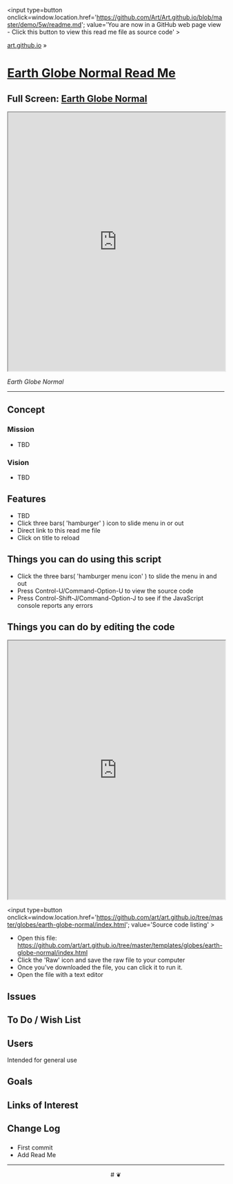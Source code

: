 ﻿<span style=display:none; >[You are now in a GitHub source code view - click this link to view Read Me file as a web page]
( https://art.github.io/demo/5w/#readme.md "View file as a web page." ) </span>
<input type=button onclick=window.location.href='https://github.com/Art/Art.github.io/blob/master/demo/5w/readme.md'; 
value='You are now in a GitHub web page view - Click this button to view this read me file as source code' >

[art.github.io]( https://art.github.io ) &raquo; 

[Earth Globe Normal Read Me]( https://art.github.io/globes/earth-globe-normal/index.html#readme.md )
===

## Full Screen: [ Earth Globe Normal ]( https://art.github.io/globes/earth-globe-normal/index.html )


<img src="" style=display:none; width=800 >


<iframe src=https://art.github.io/globes/earth-globe-normal/index.html width=100% height=600px ></iframe>


_Earth Globe Normal_

***

## Concept



### Mission

* TBD


### Vision

* TBD

## Features

* TBD
* Click three bars( 'hamburger' ) icon to slide menu in or out
* Direct link to this read me file
* Click on title to reload 


## Things you can do using this script


* Click the three bars( 'hamburger menu icon' ) to slide the menu in and out
* Press Control-U/Command-Option-U to view the source code
* Press Control-Shift-J/Command-Option-J to see if the JavaScript console reports any errors



## Things you can do by editing the code

<iframe src='https://jaanga.github.io/cookbook-html/examples/libraries/ace-editor/ace-view-r1.html#
	https://art.github.io/globes/earth-globe-normal/index.html' width=100% height=600 ></iframe>

<input type=button onclick=window.location.href='https://github.com/art/art.github.io/tree/master/globes/earth-globe-normal/index.html';
value='Source code listing' >


* Open this file: https://github.com/art/art.github.io/tree/master/templates/globes/earth-globe-normal/index.html
* Click the 'Raw' icon and save the raw file to your computer
* Once you've downloaded the file, you can click it to run it.
* Open the file with a text editor


## Issues



## To Do / Wish List



## Users

Intended for general use


## Goals


## Links of Interest



## Change Log

### 

* First commit
* Add Read Me


***

<center title='art.github.io ~ your 3D sunny place' >
# <a href=javascript:window.scrollTo(0,0); style=text-decoration:none; > ❦ </a>
</center>
